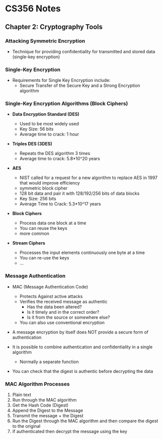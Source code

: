 # CS356 Notes

## Chapter 2: Cryptography Tools

### Attacking Symmetric Encryption

- Technique for providing confidentiality for transmitted and stored data (single-key encryption)

### Single-Key Encryption

- Requirements for Single Key Encryption include:
  - Secure Transfer of the Secure Key and a Strong Encryption algorithm

### Single-Key Encryption Algorithms (Block Ciphers)

- **Data Encryption Standard (DES)**
  - Used to be most widely used
  - Key Size: 56 bits
  - Average time to crack: 1 hour
- **Triples DES (3DES)**
  - Repeats the DES algorithm 3 times
  - Average time to crack: 5.8\*10^20 years
- **AES**
  - NIST called for a request for a new algorithm to replace AES in 1997 that would improve efficiency
  - symmetric block cipher
  - 128 bit data and pair it with 128/192/256 bits of data blocks
  - Key Size: 256 bits
  - Average Time to Crack: 5.3\*10^17 years

- **Block Ciphers**

  - Process data one block at a time
  - You can reuse the keys
  - more common

- **Stream Ciphers**
  - Processes the input elements continuously one byte at a time
  - You can re-use the keys
  - ...

### Message Authentication

- MAC (Message Authentication Code)

  - Protects Against active attacks
  - Verifies the received message as authentic
    - Has the data been altered?
    - Is it timely and in the correct order?
    - Is it from the source or somewhere else?
  - You can also use conventional encryption

- A message encryption by itself does NOT provide a secure form of authentication
- It is possible to combine authentication and confidentiality in a single algorithm
  - Normally a separate function
- You can check that the digest is authentic before decrypting the data

### MAC Algorithm Processes

1. Plain text
2. Run through the MAC algorithm
3. Get the Hash Code (Digest)
4. Append the Digest to the Message
5. Transmit the message + the Digest
6. Run the Digest through the MAC algorithm and then compare the digest to the original
7. If authenticated then decrypt the message using the key
